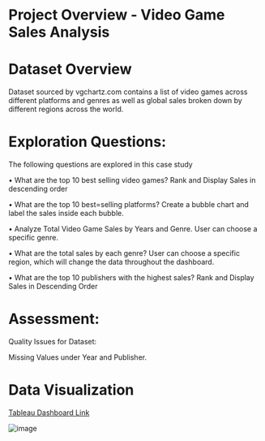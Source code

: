 

# Project Overview - Video Game Sales Analysis


# Dataset Overview

Dataset sourced by vgchartz.com contains a list of video games across different platforms and genres as well as global sales broken down by different regions across the world. 





#  Exploration Questions: 

The following questions are explored in this case study

•	What are the top 10 best selling video games? Rank and Display Sales in descending order 

•	What are the top 10 best=selling platforms? Create a bubble chart and label the sales inside each bubble. 

•	Analyze Total Video Game Sales by Years and Genre. User can choose a specific genre. 

•	What are the total sales by each genre? User can choose a specific region, which will change the data throughout the dashboard. 

•	What are the top 10 publishers with the highest sales? Rank and Display Sales in Descending Order 

# Assessment: 

Quality Issues for Dataset: 

Missing Values under Year and Publisher. 

# Data Visualization

[Tableau Dashboard Link](https://public.tableau.com/app/profile/raman.sayal/viz/VideoGameSalesDashboard_16817646238000/Dashboard1?publish=yes)

![image](https://user-images.githubusercontent.com/130886258/232901254-df444764-1c47-48aa-a15b-4fa976ba055a.png)




